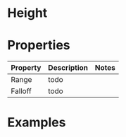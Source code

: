 # Height


# Properties


| Property | Description | Notes | 
| -------- | ----------- | ----- |
| Range | todo | |
| Falloff | todo | |




# Examples
